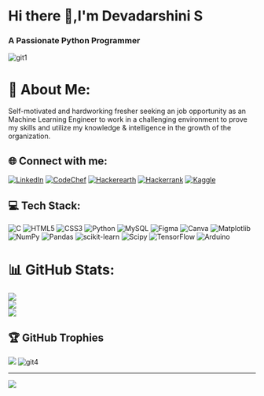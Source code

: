 # Hi there 👋,I'm Devadarshini S
### A Passionate Python Programmer
<!--
**DEVADARSHINIS/DEVADARSHINIS** is a ✨ _special_ ✨ repository because its `README.md` (this file) appears on your GitHub profile.

Here are some ideas to get you started:

- 🔭 I’m currently working on to seek a job as a Machine Learning Engineer
- 🌱 I’m currently learning concepts and algorithms in Machine Learning
- 👯 I’m looking to collaborate on ...
- 🤔 I’m looking for help with ...
- 💬 Ask me about ...
- 📫 How to reach me: ...
- 😄 Pronouns: ...
- ⚡ Fun fact: ...
-->
![git1](https://github.com/DEVADARSHINIS/DEVADARSHINIS/assets/115392578/42239048-7258-4bd6-abf1-eb964da049b0)
# 💫 About Me:
Self-motivated and hardworking fresher seeking an job opportunity as an Machine Learning Engineer to work in a challenging environment to prove my skills and utilize my knowledge & intelligence in the growth of the organization.


## 🌐 Connect with me:
[![LinkedIn](https://img.shields.io/badge/LinkedIn-%230077B5.svg?logo=linkedin&logoColor=white)](https://linkedin.com/in/https://www.linkedin.com/in/devadarshini-s-310b36247) 
[![CodeChef](https://img.shields.io/badge/CodeChef-%23964B00.svg?logo=CodeChef&logoColor=white)](https://www.codechef.com/users/kimjungkook116)
[![Hackerearth](https://img.shields.io/badge/HackerEarth-%232C3454.svg?logo=HackerEarth&logoColor=Blue)](https://www.hackerearth.com/@kimjungkook116677)
[![Hackerrank](https://img.shields.io/badge/-Hackerrank-2EC866?logo=HackerRank&logoColor=white)]( https://www.hackerrank.com/profile/kimjungkook11661)
[![Kaggle](https://img.shields.io/badge/Kaggle-035a7d?logo=kaggle&logoColor=white)]( https://www.kaggle.com/jisookim7)


## 💻 Tech Stack:
![C](https://img.shields.io/badge/c-%2300599C.svg?style=for-the-badge&logo=c&logoColor=white) ![HTML5](https://img.shields.io/badge/html5-%23E34F26.svg?style=for-the-badge&logo=html5&logoColor=white) ![CSS3](https://img.shields.io/badge/css3-%231572B6.svg?style=for-the-badge&logo=css3&logoColor=white) ![Python](https://img.shields.io/badge/python-3670A0?style=for-the-badge&logo=python&logoColor=ffdd54) ![MySQL](https://img.shields.io/badge/mysql-%2300000f.svg?style=for-the-badge&logo=mysql&logoColor=white) ![Figma](https://img.shields.io/badge/figma-%23F24E1E.svg?style=for-the-badge&logo=figma&logoColor=white) ![Canva](https://img.shields.io/badge/Canva-%2300C4CC.svg?style=for-the-badge&logo=Canva&logoColor=white) ![Matplotlib](https://img.shields.io/badge/Matplotlib-%23ffffff.svg?style=for-the-badge&logo=Matplotlib&logoColor=black) ![NumPy](https://img.shields.io/badge/numpy-%23013243.svg?style=for-the-badge&logo=numpy&logoColor=white) ![Pandas](https://img.shields.io/badge/pandas-%23150458.svg?style=for-the-badge&logo=pandas&logoColor=white) ![scikit-learn](https://img.shields.io/badge/scikit--learn-%23F7931E.svg?style=for-the-badge&logo=scikit-learn&logoColor=white) ![Scipy](https://img.shields.io/badge/SciPy-%230C55A5.svg?style=for-the-badge&logo=scipy&logoColor=%white) ![TensorFlow](https://img.shields.io/badge/TensorFlow-%23FF6F00.svg?style=for-the-badge&logo=TensorFlow&logoColor=white) ![Arduino](https://img.shields.io/badge/-Arduino-00979D?style=for-the-badge&logo=Arduino&logoColor=white)



# 📊 GitHub Stats:
![](https://github-readme-stats.vercel.app/api?username=DEVADARSHINIS&theme=radical&hide_border=false&include_all_commits=false&count_private=false)<br/>
![](https://github-readme-streak-stats.herokuapp.com/?user=DEVADARSHINIS&theme=radical&hide_border=false)<br/>
![](https://github-readme-stats.vercel.app/api/top-langs/?username=DEVADARSHINIS&theme=radical&hide_border=false&include_all_commits=false&count_private=false&layout=compact)



## 🏆 GitHub Trophies
![](https://github-profile-trophy.vercel.app/?username=DEVADARSHINIS&theme=radical&no-frame=false&no-bg=true&margin-w=4)
![git4](https://github.com/DEVADARSHINIS/DEVADARSHINIS/assets/115392578/f007fc9b-46ff-4551-b3dc-d9c38512256e)

---
[![](https://visitcount.itsvg.in/api?id=DEVADARSHINIS&icon=0&color=0)](https://visitcount.itsvg.in)


